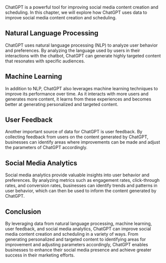 

ChatGPT is a powerful tool for improving social media content creation and scheduling. In this chapter, we will explore how ChatGPT uses data to improve social media content creation and scheduling.

Natural Language Processing
---------------------------

ChatGPT uses natural language processing (NLP) to analyze user behavior and preferences. By analyzing the language used by users in their interactions with the chatbot, ChatGPT can generate highly targeted content that resonates with specific audiences.

Machine Learning
----------------

In addition to NLP, ChatGPT also leverages machine learning techniques to improve its performance over time. As it interacts with more users and generates more content, it learns from these experiences and becomes better at generating personalized and targeted content.

User Feedback
-------------

Another important source of data for ChatGPT is user feedback. By collecting feedback from users on the content generated by ChatGPT, businesses can identify areas where improvements can be made and adjust the parameters of ChatGPT accordingly.

Social Media Analytics
----------------------

Social media analytics provide valuable insights into user behavior and preferences. By analyzing metrics such as engagement rates, click-through rates, and conversion rates, businesses can identify trends and patterns in user behavior, which can then be used to inform the content generated by ChatGPT.

Conclusion
----------

By leveraging data from natural language processing, machine learning, user feedback, and social media analytics, ChatGPT can improve social media content creation and scheduling in a variety of ways. From generating personalized and targeted content to identifying areas for improvement and adjusting parameters accordingly, ChatGPT enables businesses to enhance their social media presence and achieve greater success in their marketing efforts.
